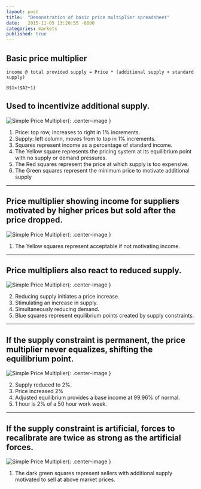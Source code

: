 ```yaml
---
layout: post
title:  "Demonstration of basic price multiplier spreadsheet"
date:   2015-11-05 13:20:55 -0800
categories: markets
published: true
---
```

## Basic price multiplier
 `income @ total provided supply = Price * (additional supply + standard supply)`

 `B$1×($A2+1)`

## Used to incentivize additional supply.

![Simple Price Multiplier](/blog/img/price-multiplier-basic.png){: .center-image }

1. Price: top row, increases to right in 1% increments.
2. Supply: left column, moves from to top in 1% increments.
3. Squares represent income as a percentage of standard income.
3. The Yellow square represents the pricing system at its equilibrium point with no supply or demand pressures.
4. The Red squares represent the price at which supply is too expensive.
5. The Green squares represent the minimum price to motivate additional supply

***

## Price multiplier showing income for suppliers motivated by higher prices but sold after the price dropped.

![Simple Price Multiplier](/blog/img/price-multiplier-accepted.png){: .center-image }

1. The Yellow squares represent acceptable if not motivating income.

***

## Price multipliers also react to reduced supply.

![Simple Price Multiplier](/blog/img/price-multiplier-directional.png){: .center-image }

2. Reducing supply initiates a price increase.
3. Stimulating an increase in supply.
3. Simultaneously reducing demand.
3. Blue squares represent equilibrium points created by supply constraints.

***

## If the supply constraint is permanent, the price multiplier never equalizes, shifting the equilibrium point.

![Simple Price Multiplier](/blog/img/price-multiplier-shifted.png){: .center-image }

2. Supply reduced to 2%.
2. Price increased 2%
3. Adjusted equilibrium provides a base income at 99.96% of normal.
3. 1 hour is 2% of a 50 hour work week.

***

## If the supply constraint is artificial, forces to recalibrate are twice as strong as the artificial forces.

![Simple Price Multiplier](/blog/img/price-multiplier-shifted-unstable.png){: .center-image }

1. The dark green squares represent sellers with additional supply motivated to sell at above market prices.
